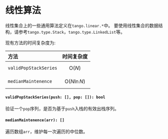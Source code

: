 <a name="list"></a>
# 线性算法
线性集合上的一些通用算法定义在`tango.linear.*`中。
要使用线性集合的数据结构，请参考`tango.type.Stack`，`tango.type.LinkedList`等。

现有方法的时间复杂度为:

方法 | 时间复杂度
:----|:---:
`validPopStackSeries` | $$\text{O}(N)$$
`medianMaintenence` | $$\text{O}(N \ln N)$$

#### `validPopStackSeries(push: [], pop: []): bool`
验证一个`pop`序列，是否为基于`push`入栈的有效出栈序列。
#### `medianMaintenence(arr): []`
遍历数组`arr`，维护每一次遍历的中位数。

<!--[Back to top](#list)-->
